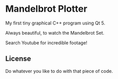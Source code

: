 # Mandelbrot Plotter

My first tiny graphical C++ program using Qt 5.

Always beautiful, to watch the Mandelbrot Set.

Search Youtube for incredible footage!

## License

Do whatever you like to do with that piece of code.
